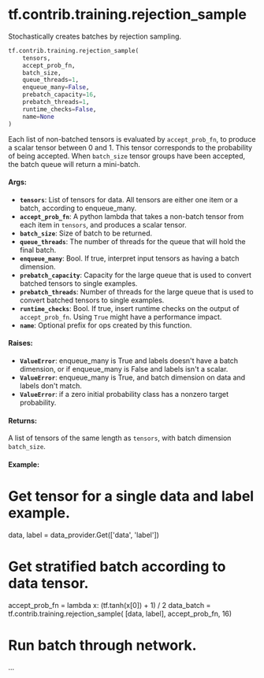 <div itemscope itemtype="http://developers.google.com/ReferenceObject">
<meta itemprop="name" content="tf.contrib.training.rejection_sample" />
<meta itemprop="path" content="Stable" />
</div>

# tf.contrib.training.rejection_sample

Stochastically creates batches by rejection sampling.

``` python
tf.contrib.training.rejection_sample(
    tensors,
    accept_prob_fn,
    batch_size,
    queue_threads=1,
    enqueue_many=False,
    prebatch_capacity=16,
    prebatch_threads=1,
    runtime_checks=False,
    name=None
)
```

<!-- Placeholder for "Used in" -->

Each list of non-batched tensors is evaluated by `accept_prob_fn`, to produce
a scalar tensor between 0 and 1. This tensor corresponds to the probability of
being accepted. When `batch_size` tensor groups have been accepted, the batch
queue will return a mini-batch.

#### Args:


* <b>`tensors`</b>: List of tensors for data. All tensors are either one item or a
    batch, according to enqueue_many.
* <b>`accept_prob_fn`</b>: A python lambda that takes a non-batch tensor from each
    item in `tensors`, and produces a scalar tensor.
* <b>`batch_size`</b>: Size of batch to be returned.
* <b>`queue_threads`</b>: The number of threads for the queue that will hold the final
  batch.
* <b>`enqueue_many`</b>: Bool. If true, interpret input tensors as having a batch
    dimension.
* <b>`prebatch_capacity`</b>: Capacity for the large queue that is used to convert
  batched tensors to single examples.
* <b>`prebatch_threads`</b>: Number of threads for the large queue that is used to
  convert batched tensors to single examples.
* <b>`runtime_checks`</b>: Bool. If true, insert runtime checks on the output of
    `accept_prob_fn`. Using `True` might have a performance impact.
* <b>`name`</b>: Optional prefix for ops created by this function.

#### Raises:


* <b>`ValueError`</b>: enqueue_many is True and labels doesn't have a batch
    dimension, or if enqueue_many is False and labels isn't a scalar.
* <b>`ValueError`</b>: enqueue_many is True, and batch dimension on data and labels
    don't match.
* <b>`ValueError`</b>: if a zero initial probability class has a nonzero target
    probability.

#### Returns:

A list of tensors of the same length as `tensors`, with batch dimension
`batch_size`.



#### Example:

# Get tensor for a single data and label example.
data, label = data_provider.Get(['data', 'label'])

# Get stratified batch according to data tensor.
accept_prob_fn = lambda x: (tf.tanh(x[0]) + 1) / 2
data_batch = tf.contrib.training.rejection_sample(
    [data, label], accept_prob_fn, 16)

# Run batch through network.
...
